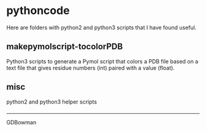 # pythoncode
Here are folders with python2 and python3 scripts that I have found useful.

makepymolscript-tocolorPDB
---
Python3 scripts to generate a Pymol script that colors a PDB file based on a text file that gives residue numbers (int) paired with a value (float). 

misc
---
python2 and python3 helper scripts



###
---
GDBowman
